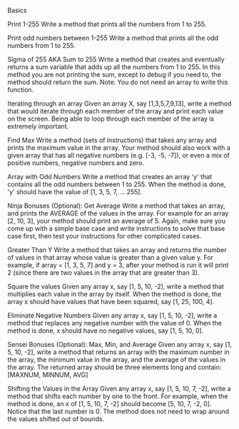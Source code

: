 Basics

Print 1-255
Write a method that prints all the numbers from 1 to 255.

Print odd numbers between 1-255
Write a method that prints all the odd numbers from 1 to 255.

Sigma of 255 AKA Sum to 255
Write a method that creates and eventually returns a sum variable that adds up all the numbers from 1 to 255. In this method you are not printing the sum, except to debug if you need to, the method should return the sum. Note: You do not need an array to write this function. 

Iterating through an array
Given an array X, say [1,3,5,7,9,13], write a method that would iterate through each member of the array and print each value on the screen. Being able to loop through each member of the array is extremely important.

Find Max
Write a method (sets of instructions) that takes any array and prints the maximum value in the array. Your method should also work with a given array that has all negative numbers (e.g. [-3, -5, -7]), or even a mix of positive numbers, negative numbers and zero.

Array with Odd Numbers 
Write a method that creates an array 'y' that contains all the odd numbers between 1 to 255. When the method is done, 'y' should have the value of [1, 3, 5, 7, ... 255].

Ninja Bonuses (Optional):
Get Average
Write a method that takes an array, and prints the AVERAGE of the values in the array. For example for an array [2, 10, 3], your method should print an average of 5. Again, make sure you come up with a simple base case and write instructions to solve that base case first, then test your instructions for other complicated cases.

Greater Than Y
Write a method that takes an array and returns the number of values in that array whose value is greater than a given value y. For example, if array = [1, 3, 5, 7] and y = 3, after your method is run it will print 2 (since there are two values in the array that are greater than 3).

Square the values
Given any array x, say [1, 5, 10, -2], write a method that multiplies each value in the array by itself. When the method is done, the array x should have values that have been squared, say [1, 25, 100, 4].

Eliminate Negative Numbers
Given any array x, say [1, 5, 10, -2], write a method that replaces any negative number with the value of 0. When the method is done, x should have no negative values, say [1, 5, 10, 0].

Sensei Bonuses (Optional):
Max, Min, and Average
Given any array x, say [1, 5, 10, -2], write a method that returns an array with the maximum number in the array, the minimum value in the array, and the average of the values in the array. The returned array should be three elements long and contain: [MAXNUM, MINNUM, AVG]

Shifting the Values in the Array
Given any array x, say [1, 5, 10, 7, -2], write a method that shifts each number by one to the front. For example, when the method is done, an x of [1, 5, 10, 7, -2] should become [5, 10, 7, -2, 0]. Notice that the last number is 0. The method does not need to wrap around the values shifted out of bounds.